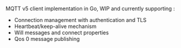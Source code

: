 MQTT v5 client implementation in Go, WIP and currently supporting :
- Connection management with authentication and TLS
- Heartbeat/keep-alive mechanism
- Will messages and connect properties
- Qos 0 message publishing


